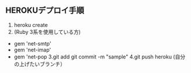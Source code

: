 ##  HEROKUデプロイ手順
1. heroku create
2. (Ruby 3系を使用している方)
- gem 'net-smtp'
- gem 'net-imap'
- gem 'net-pop
3.git add git commit -m "sample"
4.git push heroku (自分の上げたいブランチ）
